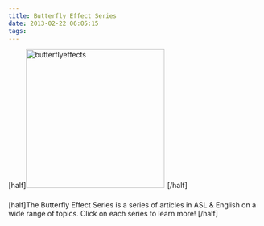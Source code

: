 ```yaml
---
title: Butterfly Effect Series
date: 2013-02-22 06:05:15
tags: 
---
```

[half]<img alt="butterflyeffects" src="http://facundoelement.com/wp-content/uploads/2013/02/butterflyeffects2.png" width="275" height="275" /><span class="Apple-style-span" style="font-size: 24px; font-weight: bold; line-height: 38px;">
</span>[/half]


[half]The Butterfly Effect Series is a series of articles in ASL &amp; English on a wide range of topics. Click on each series to learn more!</td>
[/half]